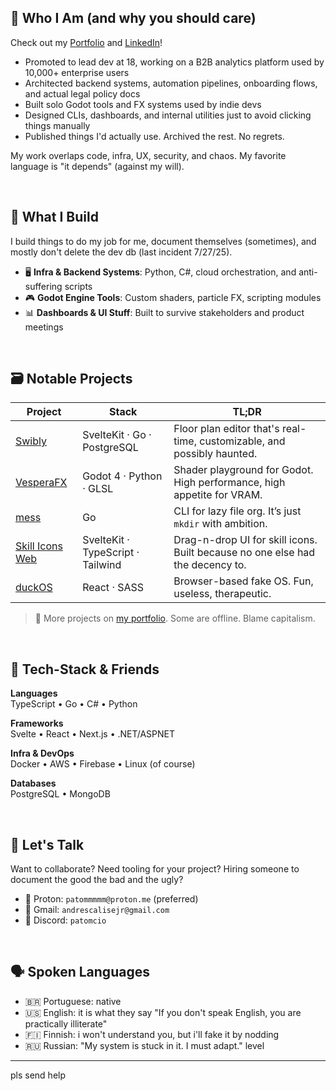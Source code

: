 ## 🦆 Who I Am (and why you should care)

Check out my [Portfolio](https://www.devkcud.com) and [LinkedIn](https://www.linkedin.com/in/andre-albanese-junior)!

- Promoted to lead dev at 18, working on a B2B analytics platform used by 10,000+ enterprise users
- Architected backend systems, automation pipelines, onboarding flows, and actual legal policy docs
- Built solo Godot tools and FX systems used by indie devs
- Designed CLIs, dashboards, and internal utilities just to avoid clicking things manually
- Published things I'd actually use. Archived the rest. No regrets.

My work overlaps code, infra, UX, security, and chaos. My favorite language is "it depends" (against my will).

<br>

## 🧪 What I Build

I build things to do my job for me, document themselves (sometimes), and mostly don't delete the dev db (last incident 7/27/25).

- 🖥️ **Infra & Backend Systems**: Python, C#, cloud orchestration, and anti-suffering scripts
- 🎮 **Godot Engine Tools**: Custom shaders, particle FX, scripting modules
- 📊 **Dashboards & UI Stuff**: Built to survive stakeholders and product meetings

<br>

## 🗃️ Notable Projects

| Project                                                       | Stack                             | TL;DR                                                                         |
| ------------------------------------------------------------- | --------------------------------- | ----------------------------------------------------------------------------- |
| [Swibly](https://github.com/swibly)                           | SvelteKit · Go · PostgreSQL       | Floor plan editor that's real-time, customizable, and possibly haunted.       |
| [VesperaFX](https://github.com/devkcud/VesperaFX)             | Godot 4 · Python · GLSL           | Shader playground for Godot. High performance, high appetite for VRAM.        |
| [mess](https://github.com/devkcud/mess)                       | Go                                | CLI for lazy file org. It’s just `mkdir` with ambition.                       |
| [Skill Icons Web](https://github.com/devkcud/skill-icons-web) | SvelteKit · TypeScript · Tailwind | Drag-n-drop UI for skill icons. Built because no one else had the decency to. |
| [duckOS](https://github.com/devkcud/duckos)                   | React · SASS                      | Browser-based fake OS. Fun, useless, therapeutic.                             |

> 🧪 More projects on [my portfolio](https://www.devkcud.com). Some are offline. Blame capitalism.

<br>

## 🧰 Tech-Stack & Friends

**Languages**  
TypeScript • Go • C# • Python

**Frameworks**  
Svelte • React • Next.js • .NET/ASPNET

**Infra & DevOps**  
Docker • AWS • Firebase • Linux (of course)

**Databases**  
PostgreSQL • MongoDB

<br>

## 🤝 Let's Talk

Want to collaborate? Need tooling for your project? Hiring someone to document the good the bad and the ugly?

- 📧 Proton: `patommmmm@proton.me` (preferred)
- 📨 Gmail: `andrescalisejr@gmail.com`
- 💬 Discord: `patomcio`

<br>

## 🗣️ Spoken Languages

- 🇧🇷 Portuguese: native
- 🇺🇸 English: it is what they say "If you don't speak English, you are practically illiterate"
- 🇫🇮 Finnish: i won't understand you, but i'll fake it by nodding
- 🇷🇺 Russian: "My system is stuck in it. I must adapt." level

---

pls send help
